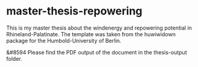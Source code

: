 # master-thesis-repowering
This is my master thesis about the windenergy and repowering potential in Rhineland-Palatinate.
The template was taken from the huwiwidown package for the Humbold-University of Berlin.

&#8594 Please find the PDF output of the document in the thesis-output folder.


